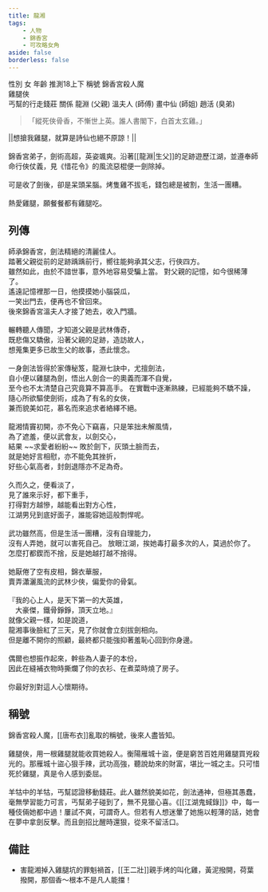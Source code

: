```yaml
---
title: 龍湘
tags:
    - 人物
    - 錦香宮
    - 可攻略女角
aside: false
borderless: false
---
```


<ChTabs position="bottom">
  <ChTab title="龍湘">
    <Ch
      src='/images/characters/girl_8/normal.png' 
      position='right'/>
    <ChName nameZh='龍湘' nameEn='Long Xiang' position='right' />
    <MobileWrapper>
      <ChTable>
        <ChTr>
          <ChTd isTitle=true>
            性別
          </ChTd>
          <ChTd>
            女
          </ChTd>
        </ChTr>
        <ChTr>
          <ChTd isTitle=true>
            年齡
          </ChTd>
          <ChTd>
            推測18上下
          </ChTd>
        </ChTr>
        <ChTr>
          <ChTd isTitle=true position='center'>
            稱號
          </ChTd>
        </ChTr>
        <ChTr>
          <ChTd position='center'>
            錦香宮殺人魔<br>雞腿俠<br>丐幫的行走錢莊
          </ChTd>
        </ChTr>
        <ChTr>
          <ChTd isTitle=true position='center'>
            關係
          </ChTd>
        </ChTr>
        <ChTr>
          <ChTd position='center'>
            龍淵 (父親)
          </ChTd>
        </ChTr>
        <ChTr>
          <ChTd position='center'>  
              溫夫人 (師傅)
          </ChTd>
        </ChTr>
        <ChTr>
          <ChTd position='center'>
            畫中仙 (師姐)
          </ChTd>
        </ChTr>
        <ChTr>
          <ChTd position='center'>
            趙活 (臭弟)
          </ChTd>
        </ChTr>
      </ChTable>
    </MobileWrapper>
  </ChTab>
  <ChTab title="吃雞腿">
    <Ch 
      src='/images/characters/girl_8/girl8_drumstick.png' 
      position='right'/>
    <ChName
      nameZh='吃雞腿'
      nameEn='Eat Drumstick'/>
  </ChTab>
  <ChTab title="雞腿劍">
    <Ch 
      src='/images/characters/girl_8/drumstick_sword.png' 
      position='right'/>
    <ChName
      nameZh='雞腿劍'
      nameEn='Drumstick Sword'/>
  </ChTab>
  <ChTab title="大笑">
    <Ch src='/images/characters/girl_8/laugh2.png'
          position='right'/>
    <ChName 
      nameZh='大笑'
      nameEn='Laugh heartily'/>
  </ChTab>
  <ChTab title="戰鬥">
    <Ch src='/images/characters/girl_8/angry3.png'
          position='right'/>
    <ChName 
      nameZh='戰鬥'
      nameEn='Fight'/>
  </ChTab>
</ChTabs>

<!-- # 龍湘 -->

> 「縱死俠骨香，不慚世上英。誰人書閣下，白首太玄雞。」

<MarkdownWrapper>||想搶我雞腿，就算是詩仙也絕不原諒！||</MarkdownWrapper>
<br><br>
錦香宮弟子，劍術高超，英姿颯爽。沿著[[龍淵|生父]]的足跡遊歷江湖，並遵奉師命行俠仗義，見《惜花令》的風流惡棍便一劍除掉。
<br><br>
可是收了劍後，卻是呆頭呆腦。烤隻雞不拔毛，錢包總是被割，生活一團糟。
<br><br>
熱愛雞腿，願餐餐都有雞腿吃。

## 列傳

<Tabs>
  <Tab title="列傳一">
    師承錦香宮，劍法精絕的清麗佳人。<br>
    踏著父親從前的足跡踽踽前行，嚮往能夠承其父志，行俠四方。<br>
    雖然如此，由於不諳世事，意外地容易受騙上當。
  </Tab>
  <Tab title="列傳二">
    對父親的記憶，如今很稀薄了。<br>
    遙遠記憶裡那一日，他摸摸她小腦袋瓜，<br>
	一笑出門去，便再也不曾回來。<br>
    後來錦香宮溫夫人才接了她去，收入門牆。<br><br>   
    輾轉聽人傳聞，才知道父親是武林傳奇，<br>
	既悲傷又驕傲，沿著父親的足跡，造訪故人，<br>
	想蒐集更多已故生父的故事，憑此懷念。<br><br>
    一身劍法皆得於家傳秘笈，龍淵七訣中，尤擅劍法，<br>
	自小便以雞腿為劍，悟出人劍合一的奧義而渾不自覺，<br>
	至今也不太清楚自己究竟算不算高手。
  </Tab>
  <Tab title="列傳三">
    在實戰中逐漸熟練，已經能夠不驕不躁，<br>
	隨心所欲驅使劍術，成為了有名的女俠，<br>
	兼而貌美如花，慕名而來追求者絡繹不絕。<br><br>
    龍湘情竇初開，亦不免心下竊喜，只是笨拙未解風情，<br>
	為了遮羞，便以武會友，以劍交心，<br>
	結果 ~~求愛者紛紛~~ 敗於劍下，灰頭土臉而去，<br>
	就是她好言相慰，亦不能免其挫折，<br>
	好些心氣高者，封劍退隱亦不足為奇。<br><br>
    久而久之，便看淡了，<br>
	見了誰來示好，都下重手，<br>
	打得對方越慘，越能看出對方心性，<br>
	江湖男兒到底好面子，誰能容她這般剽悍呢。<br><br>
    武功雖然高，但是生活一團糟，沒有自理能力，<br>
	沒有人弄她，就可以害死自己。
  </Tab>
  <Tab title="列傳四">
    放眼江湖，挨她毒打最多次的人，莫過於你了。<br>
    怎麼打都鍥而不捨，反是她越打越不捨得。<br><br>
    她厭倦了空有皮相，錦衣華服，<br>
	賣弄瀟灑風流的武林少俠，偏愛你的骨氣。<br><br>
    『我的心上人，是天下第一的大英雄，<br>
	　大豪傑，鐵骨錚錚，頂天立地。』<br>
	就像父親一樣，如是說道，<br>
	龍湘事後臉紅了三天，見了你就會立刻拔劍相向。<br>
    但是離不開你的照顧，最終都只能強抑著羞恥心回到你身邊。<br><br>
    偶爾也想振作起來，幹些為人妻子的本份，<br>
	因此在縫補衣物時撕爛了你的衣衫、在煮菜時燒了房子。<br><br>
    你最好別對這人心懷期待。
  </Tab>
</Tabs>

## 稱號

錦香宮殺人魔，[[唐布衣]]亂取的稱號，後來人盡皆知。
<br><br>
雞腿俠，用一根雞腿就能收買她殺人。衡陽雁城十盜，便是窮苦百姓用雞腿買兇殺光的。那雁城十盜心狠手辣，武功高強，聽說劫來的財富，堪比一城之主。只可惜死於雞腿，真是令人感到委屈。
<br><br>
羊牯中的羊牯，丐幫認證移動錢莊。此人雖然貌美如花，劍法通神，但極其愚蠢，毫無學習能力可言，丐幫弟子碰到了，無不見獵心喜。《[[江湖鬼蜮錄]]》中，每一種伎倆她都中過！屢試不爽，可謂奇人。但若有人想迷暈了她施以輕薄的話，她會在夢中拿劍反擊。而且劍招比醒時還狠，從來不留活口。

## 備註

-   害龍湘掉入雞腿坑的罪魁禍首，[[王二壯]]親手烤的叫化雞，黃泥撥開，荷葉撥開，那個香～根本不是凡人能擋！
